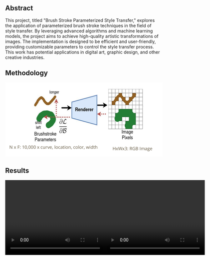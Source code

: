 ## Abstract

This project, titled "Brush Stroke Parameterized Style Transfer," explores the application of parameterized brush stroke techniques in the field of style transfer. By leveraging advanced algorithms and machine learning models, the project aims to achieve high-quality artistic transformations of images. The implementation is designed to be efficient and user-friendly, providing customizable parameters to control the style transfer process. This work has potential applications in digital art, graphic design, and other creative industries.

## Methodology

![Methodology](images/Method.png)

## Results

<div style="display: flex; justify-content: space-around;">
  <video width="320" height="240" controls>
    <source src="videos/clemson.mp4" type="video/avi">
    Your browser does not support the video tag.
  </video>
  <video width="320" height="240" controls>
    <source src="videos/me.mp4" type="video/avi">
    Your browser does not support the video tag.
  </video>
</div>
